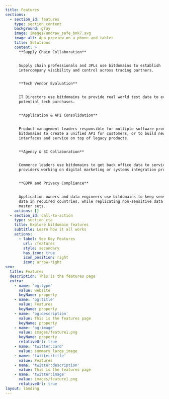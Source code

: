 ```yaml
---
title: Features
sections:
  - section_id: features
    type: section_content
    background: gray
    image: images/undraw_safe_bnk7.svg
    image_alt: App preview on a phone and tablet
    title: Solutions
    content: >
      **Supply Chain Collaboration**


      Supply chain professionals and 3PLs use bitdomains to establish
      intercompany visibility and control across trading partners.


      **Tech Vendor Evaluation**


      IT Directors use bitdomains to provide real world test data to evaluate
      potential tech purchases.


      **Application & API Consolidation**


      Product management leaders responsible for multiple software products use
      bitdomains to create a unified API for customers, or to build new
      interfaces and service on top of legacy products.


      **Agency & SI Collaboration**


      Commerce leaders use bitdomains to get back office data to service
      providers working on digital marketing or systems integration projects.


      **GDPR and Privacy Compliance**


      Application owners and data engineers use bitdomains to keep sensitive
      data in required countries, while replicating non-sensitive data back to
      master sets.
    actions: []
  - section_id: call-to-action
    type: section_cta
    title: Explore bitdomain features
    subtitle: Learn how it all works
    actions:
      - label: See Key Features
        url: /features
        style: secondary
        has_icon: true
        icon_position: right
        icon: arrow-right
seo:
  title: Features
  description: This is the features page
  extra:
    - name: 'og:type'
      value: website
      keyName: property
    - name: 'og:title'
      value: Features
      keyName: property
    - name: 'og:description'
      value: This is the features page
      keyName: property
    - name: 'og:image'
      value: images/feature1.png
      keyName: property
      relativeUrl: true
    - name: 'twitter:card'
      value: summary_large_image
    - name: 'twitter:title'
      value: Features
    - name: 'twitter:description'
      value: This is the features page
    - name: 'twitter:image'
      value: images/feature1.png
      relativeUrl: true
layout: landing
---
```

